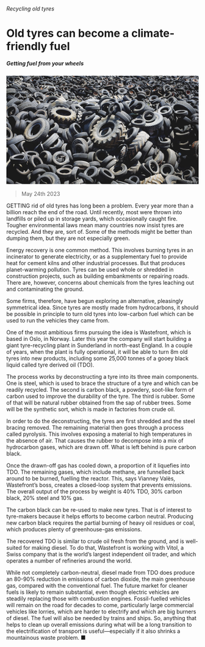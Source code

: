###### Recycling old tyres

# Old tyres can become a climate-friendly fuel 

##### Getting fuel from your wheels 

![image](images/20230527_STP001.jpg) 

> May 24th 2023 

GETTING rid of old tyres has long been a problem. Every year more than a billion reach the end of the road. Until recently, most were thrown into landfills or piled up in storage yards, which occasionally caught fire. Tougher environmental laws mean many countries now insist tyres are recycled. And they are, sort of. Some of the methods might be better than dumping them, but they are not especially green. 

Energy recovery is one common method. This involves burning tyres in an incinerator to generate electricity, or as a supplementary fuel to provide heat for cement kilns and other industrial processes. But that produces planet-warming pollution. Tyres can be used whole or shredded in construction projects, such as building embankments or repairing roads. There are, however, concerns about chemicals from the tyres leaching out and contaminating the ground. 

Some firms, therefore, have begun exploring an alternative, pleasingly symmetrical idea. Since tyres are mostly made from hydrocarbons, it should be possible in principle to turn old tyres into low-carbon fuel which can be used to run the vehicles they came from. 

One of the most ambitious firms pursuing the idea is Wastefront, which is based in Oslo, in Norway. Later this year the company will start building a giant tyre-recycling plant in Sunderland in north-east England. In a couple of years, when the plant is fully operational, it will be able to turn 8m old tyres into new products, including some 25,000 tonnes of a gooey black liquid called tyre derived oil (TDO).

The process works by deconstructing a tyre into its three main components. One is steel, which is used to brace the structure of a tyre and which can be readily recycled. The second is carbon black, a powdery, soot-like form of carbon used to improve the durability of the tyre. The third is rubber. Some of that will be natural rubber obtained from the sap of rubber trees. Some will be the synthetic sort, which is made in factories from crude oil.

In order to do the deconstructing, the tyres are first shredded and the steel bracing removed. The remaining material then goes through a process called pyrolysis. This involves exposing a material to high temperatures in the absence of air. That causes the rubber to decompose into a mix of hydrocarbon gases, which are drawn off. What is left behind is pure carbon black. 

Once the drawn-off gas has cooled down, a proportion of it liquefies into TDO. The remaining gases, which include methane, are funnelled back around to be burned, fuelling the reactor. This, says Vianney Valès, Wastefront’s boss, creates a closed-loop system that prevents emissions. The overall output of the process by weight is 40% TDO, 30% carbon black, 20% steel and 10% gas.

The carbon black can be re-used to make new tyres. That is of interest to tyre-makers because it helps efforts to become carbon neutral. Producing new carbon black requires the partial burning of heavy oil residues or coal, which produces plenty of greenhouse-gas emissions. 

The recovered TDO is similar to crude oil fresh from the ground, and is well-suited for making diesel. To do that, Wastefront is working with Vitol, a Swiss company that is the world’s largest independent oil trader, and which operates a number of refineries around the world.

While not completely carbon-neutral, diesel made from TDO does produce an 80-90% reduction in emissions of carbon dioxide, the main greenhouse gas, compared with the conventional fuel. The future market for cleaner fuels is likely to remain substantial, even though electric vehicles are steadily replacing those with combustion engines. Fossil-fuelled vehicles will remain on the road for decades to come, particularly large commercial vehicles like lorries, which are harder to electrify and which are big burners of diesel. The fuel will also be needed by trains and ships. So, anything that helps to clean up overall emissions during what will be a long transition to the electrification of transport is useful—especially if it also shrinks a mountainous waste problem. ■


